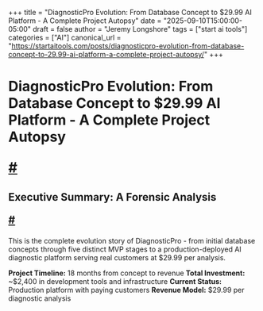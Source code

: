 +++
title = "DiagnosticPro Evolution: From Database Concept to $29.99 AI Platform - A Complete Project Autopsy"
date = "2025-09-10T15:00:00-05:00"
draft = false
author = "Jeremy Longshore"
tags = ["start ai tools"]
categories = ["AI"]
canonical_url = "https://startaitools.com/posts/diagnosticpro-evolution-from-database-concept-to-29.99-ai-platform-a-complete-project-autopsy/"
+++

<h1 id="diagnosticpro-evolution-from-database-concept-to-2999-ai-platform---a-complete-project-autopsy">
 DiagnosticPro Evolution: From Database Concept to $29.99 AI Platform - A Complete Project Autopsy
<p><a class="anchor" href="#diagnosticpro-evolution-from-database-concept-to-2999-ai-platform---a-complete-project-autopsy">#</a></p>
</h1>
<h2 id="executive-summary-a-forensic-analysis">
 Executive Summary: A Forensic Analysis
<p><a class="anchor" href="#executive-summary-a-forensic-analysis">#</a></p>
</h2>
<p>This is the complete evolution story of DiagnosticPro - from initial database concepts through five distinct MVP stages to a production-deployed AI diagnostic platform serving real customers at $29.99 per analysis.</p>
<p><strong>Project Timeline:</strong> 18 months from concept to revenue
<strong>Total Investment:</strong> ~$2,400 in development tools and infrastructure
<strong>Current Status:</strong> Production platform with paying customers
<strong>Revenue Model:</strong> $29.99 per diagnostic analysis</p>

